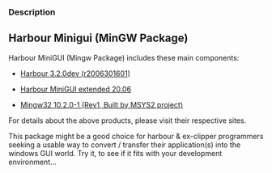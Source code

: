 
### Description

Harbour Minigui (MinGW Package)
-----------------------------------------------------------------------
Harbour MiniGUI (Mingw Package) includes these main components:

- [Harbour 3.2.0dev (r2006301601)](https://github.com/harbour/core)

- [Harbour MiniGUI extended 20.06](https://www.hmgextended.org/)

- [Mingw32 10.2.0-1 (Rev1, Built by MSYS2 project)](https://packages.msys2.org/package/mingw-w64-i686-gcc?repo=mingw32)

For details about the above products, please visit their respective sites.

This package might be a good choice for harbour & ex-clipper programmers seeking
a usable way to convert / transfer their application(s) into the windows GUI world.
Try it, to see if it fits with your development environment...



